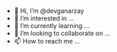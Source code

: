 - 👋 Hi, I’m @devganarzay
- 👀 I’m interested in ...
- 🌱 I’m currently learning ...
- 💞️ I’m looking to collaborate on ...
- 📫 How to reach me ...

<!---
devganarzay/devganarzay is a ✨ special ✨ repository because its `README.md` (this file) appears on your GitHub profile.
You can click the Preview link to take a look at your changes.
--->
